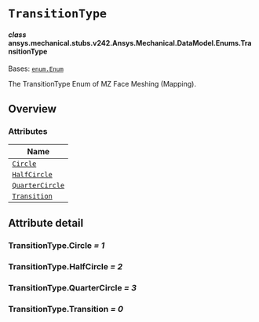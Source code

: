 # `TransitionType`

<a id="ansys.mechanical.stubs.v242.Ansys.Mechanical.DataModel.Enums.TransitionType"></a>

#### *class* ansys.mechanical.stubs.v242.Ansys.Mechanical.DataModel.Enums.TransitionType

Bases: [`enum.Enum`](https://docs.python.org/3/library/enum.html#enum.Enum)

The TransitionType Enum of MZ Face Meshing (Mapping).

<!-- !! processed by numpydoc !! -->

<a id="overview"></a>

## Overview

### Attributes

| Name |
| -------------------------------------------------- |
| [`Circle`](#TransitionType.Circle) |
| [`HalfCircle`](#TransitionType.HalfCircle) |
| [`QuarterCircle`](#TransitionType.QuarterCircle) |
| [`Transition`](#TransitionType.Transition) |

<a id="attribute-detail"></a>

## Attribute detail

<a id="TransitionType.Circle"></a>

### TransitionType.Circle *= 1*

<a id="TransitionType.HalfCircle"></a>

### TransitionType.HalfCircle *= 2*

<a id="TransitionType.QuarterCircle"></a>

### TransitionType.QuarterCircle *= 3*

<a id="TransitionType.Transition"></a>

### TransitionType.Transition *= 0*


